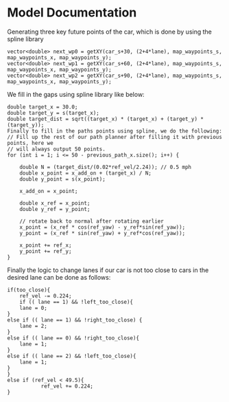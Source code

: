 # Model Documentation

Generating three key future points of the car, which is done by using the spline library 

```
vector<double> next_wp0 = getXY(car_s+30, (2+4*lane), map_waypoints_s, map_waypoints_x, map_waypoints_y);
vector<double> next_wp1 = getXY(car_s+60, (2+4*lane), map_waypoints_s, map_waypoints_x, map_waypoints_y);
vector<double> next_wp2 = getXY(car_s+90, (2+4*lane), map_waypoints_s, map_waypoints_x, map_waypoints_y);
```

We fill in the gaps using spline library like below:

```
double target_x = 30.0;
double target_y = s(target_x);
double target_dist = sqrt((target_x) * (target_x) + (target_y) * (target_y));
Finally to fill in the paths points using spline, we do the following:
// Fill up the rest of our path planner after filling it with previous points, here we
// will always output 50 points.
for (int i = 1; i <= 50 - previous_path_x.size(); i++) {

    double N = (target_dist/(0.02*ref_vel/2.24)); // 0.5 mph
    double x_point = x_add_on + (target_x) / N;
    double y_point = s(x_point);

    x_add_on = x_point;

    double x_ref = x_point;
    double y_ref = y_point;

    // rotate back to normal after rotating earlier
    x_point = (x_ref * cos(ref_yaw) - y_ref*sin(ref_yaw));
    y_point = (x_ref * sin(ref_yaw) + y_ref*cos(ref_yaw));

    x_point += ref_x;
    y_point += ref_y;
}
```

Finally the logic to change lanes if our car is not too close to cars in the desired lane can be done as follows:

```
if(too_close){
	ref_vel -= 0.224;
	if (( lane == 1) && !left_too_close){
	lane = 0;
}
else if (( lane == 1) && !right_too_close) {
	lane = 2;
}
else if (( lane == 0) && !right_too_close){
	lane = 1;
}
else if (( lane == 2) && !left_too_close){
	lane = 1;
}
}
else if (ref_vel < 49.5){
           ref_vel += 0.224;
}
```
